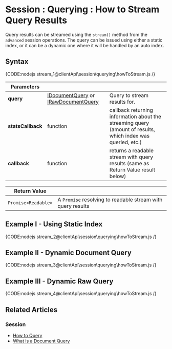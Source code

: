 # Session : Querying : How to Stream Query Results

Query results can be streamed using the `stream()` method from the `advanced` session operations. The query can be issued using either a static index, or it can be a dynamic one where it will be handled by an auto index.

## Syntax

{CODE:nodejs stream_1@clientApi\session\querying\howToStream.js /}

| Parameters | | |
| ------------- | ------------- | ----- |
| **query** | [IDocumentQuery](../../../client-api/session/querying/how-to-query#session.advanced.documentquery) or [IRawDocumentQuery](../../../client-api/session/querying/how-to-query#session.advanced.rawquery) | Query to stream results for. |
| **statsCallback** | function | callback returning information about the streaming query (amount of results, which index was queried, etc.) |
| **callback** | function | returns a readable stream with query results (same as Return Value result below) |

| Return Value | |
| ------------- | ----- |
| `Promise<Readable>` | A `Promise` resolving to readable stream with query results |

## Example I - Using Static Index

{CODE:nodejs stream_2@clientApi\session\querying\howToStream.js /}

## Example II - Dynamic Document Query

{CODE:nodejs stream_3@clientApi\session\querying\howToStream.js /}

## Example III - Dynamic Raw Query

{CODE:nodejs stream_4@clientApi\session\querying\howToStream.js /}

## Related Articles

### Session

- [How to Query](../../../client-api/session/querying/how-to-query)
- [What is a Document Query](../../../client-api/session/querying/document-query/what-is-document-query)
